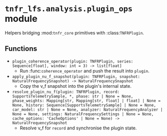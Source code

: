 # `tnfr_lfs.analysis.plugin_ops` module
Helpers bridging :mod:`tnfr_core` primitives with :class:`TNFRPlugin`.

## Functions
- `plugin_coherence_operator(plugin: TNFRPlugin, series: Sequence[float], window: int = 3) -> list[float]`
  - Run :func:`coherence_operator` and push the result into ``plugin``.
- `apply_plugin_nu_f_snapshot(plugin: TNFRPlugin, snapshot: NaturalFrequencySnapshot) -> NaturalFrequencySnapshot`
  - Copy the ν_f snapshot into the plugin's internal state.
- `resolve_plugin_nu_f(plugin: TNFRPlugin, record: SupportsTelemetrySample, *, phase: str | None = None, phase_weights: Mapping[str, Mapping[str, float] | float] | None = None, history: Sequence[SupportsTelemetrySample] | None = None, car_model: str | None = None, analyzer: NaturalFrequencyAnalyzer | None = None, settings: NaturalFrequencySettings | None = None, cache_options: 'CacheOptions' | None = None) -> NaturalFrequencySnapshot`
  - Resolve ν_f for ``record`` and synchronise the plugin state.

